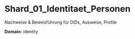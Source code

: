 # Shard_01_Identitaet_Personen

Nachweise & Beweisführung für DIDs, Ausweise, Profile

**Domain:** identity
